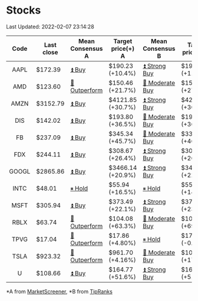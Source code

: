 # Stocks
Last Updated: 2022-02-07 23:14:28

|Code|Last close|Mean Consensus A|Target price(+) A|Mean Consensus B|Target price(+) B|
|:--:|-|-|-|-|-|
|AAPL|$172.39|[⏫ Buy](https://m.marketscreener.com/quote/stock/-4849/)|$190.23 (+10.4%)|[⏫ Strong Buy](https://www.tipranks.com/stocks/aapl/forecast)|$192.18 (+11.93%)|
|AMD|$123.60|[🔼 Outperform](https://m.marketscreener.com/quote/stock/-19475876/)|$150.46 (+21.7%)|[🔼 Moderate Buy](https://www.tipranks.com/stocks/amd/forecast)|$157.74 (+27.62%)|
|AMZN|$3152.79|[⏫ Buy](https://m.marketscreener.com/quote/stock/-12864605/)|$4121.85 (+30.7%)|[⏫ Strong Buy](https://www.tipranks.com/stocks/amzn/forecast)|$4201.17 (+30.95%)|
|DIS|$142.02|[⏫ Buy](https://m.marketscreener.com/quote/stock/-4842/)|$193.80 (+36.5%)|[🔼 Moderate Buy](https://www.tipranks.com/stocks/dis/forecast)|$194.50 (+36.41%)|
|FB|$237.09|[⏫ Buy](https://m.marketscreener.com/quote/stock/-10547141/)|$345.34 (+45.7%)|[🔼 Moderate Buy](https://www.tipranks.com/stocks/fb/forecast)|$330.35 (+46.88%)|
|FDX|$244.11|[⏫ Buy](https://m.marketscreener.com/quote/stock/-12585/)|$308.67 (+26.4%)|[⏫ Strong Buy](https://www.tipranks.com/stocks/fdx/forecast)|$309.71 (+26.87%)|
|GOOGL|$2865.86|[⏫ Buy](https://m.marketscreener.com/quote/stock/-24203373/)|$3466.14 (+20.9%)|[⏫ Strong Buy](https://www.tipranks.com/stocks/googl/forecast)|$3498.71 (+22.08%)|
|INTC|$48.01|[⏸ Hold](https://m.marketscreener.com/quote/stock/-4829/)|$55.94 (+16.5%)|[⏸ Hold](https://www.tipranks.com/stocks/intc/forecast)|$55.11 (+14.79%)|
|MSFT|$305.94|[⏫ Buy](https://m.marketscreener.com/quote/stock/-4835/)|$373.49 (+22.1%)|[⏫ Strong Buy](https://www.tipranks.com/stocks/msft/forecast)|$375.69 (+23.58%)|
|RBLX|$63.74|[🔼 Outperform](https://m.marketscreener.com/quote/stock/-117793644/)|$104.08 (+63.3%)|[🔼 Moderate Buy](https://www.tipranks.com/stocks/rblx/forecast)|$108.33 (+69.96%)|
|TPVG|$17.04|[🔼 Outperform](https://m.marketscreener.com/quote/stock/-15933327/)|$17.86 (+4.80%)|[⏸ Hold](https://www.tipranks.com/stocks/tpvg/forecast)|$17.00 (-0.23%)|
|TSLA|$923.32|[🔼 Outperform](https://m.marketscreener.com/quote/stock/-6344549/)|$961.70 (+4.16%)|[🔼 Moderate Buy](https://www.tipranks.com/stocks/tsla/forecast)|$1086.61 (+17.69%)|
|U|$108.66|[⏫ Buy](https://m.marketscreener.com/quote/stock/-112492634/)|$164.77 (+51.6%)|[⏫ Strong Buy](https://www.tipranks.com/stocks/u/forecast)|$165.90 (+51.94%)|


*A from [MarketScreener](https://www.marketscreener.com), *B from [TipRanks](https://www.tipranks.com)
